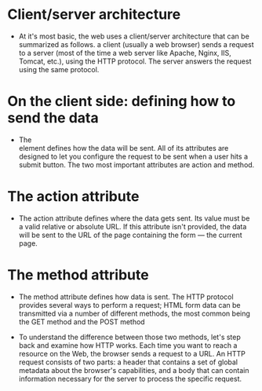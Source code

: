 # Client/server architecture
* At it's most basic, the web uses a client/server architecture that can be summarized as follows. a client (usually a web browser) sends a request to a server (most of the time a web server like Apache, Nginx, IIS, Tomcat, etc.), using the HTTP protocol. The server answers the request using the same protocol.

# On the client side: defining how to send the data
* The <form> element defines how the data will be sent. All of its attributes are designed to let you configure the request to be sent when a user hits a submit button. The two most important attributes are action and method.

# The action attribute
* The action attribute defines where the data gets sent. Its value must be a valid relative or absolute URL. If this attribute isn't provided, the data will be sent to the URL of the page containing the form — the current page.

# The method attribute
* The method attribute defines how data is sent. The HTTP protocol provides several ways to perform a request; HTML form data can be transmitted via a number of different methods, the most common being the GET method and the POST method

* To understand the difference between those two methods, let's step back and examine how HTTP works. Each time you want to reach a resource on the Web, the browser sends a request to a URL. An HTTP request consists of two parts: a header that contains a set of global metadata about the browser's capabilities, and a body that can contain information necessary for the server to process the specific request.
